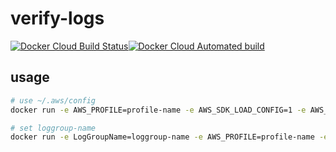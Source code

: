 # verify-logs



[![Docker Cloud Build Status](https://img.shields.io/docker/cloud/build/masahide/verify-logs)](https://hub.docker.com/repository/docker/masahide/verify-logs)[![Docker Cloud Automated build](https://img.shields.io/docker/cloud/automated/masahide/verify-logs)](https://hub.docker.com/r/masahide/verify-logs/builds)


## usage

```bash
# use ~/.aws/config 
docker run -e AWS_PROFILE=profile-name -e AWS_SDK_LOAD_CONFIG=1 -e AWS_DEFAULT_REGION=ap-northeast-1 -v $HOME:/root masahide/verify-logs

# set loggroup-name
docker run -e LogGroupName=loggroup-name -e AWS_PROFILE=profile-name -e AWS_SDK_LOAD_CONFIG=1 -e AWS_DEFAULT_REGION=ap-northeast-1 -v $HOME:/root masahide/verify-logs
```
